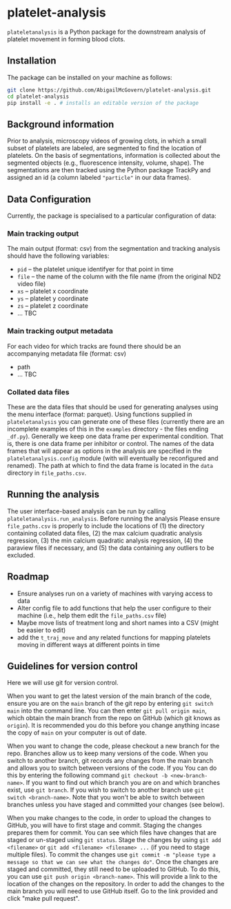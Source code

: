 # platelet-analysis
`plateletanalysis` is a Python package for the downstream analysis of platelet movement in forming blood clots. 


## Installation 
The package can be installed on your machine as follows:

```bash
git clone https://github.com/AbigailMcGovern/platelet-analysis.git
cd platelet-analysis
pip install -e . # installs an editable version of the package
```

## Background information
Prior to analysis, microscopy videos of growing clots, in which a small subset of platelets are labeled, are segmented to find the location of platelets. On the basis of segmentations, information is collected about the segmented objects (e.g., fluorescence intensity, volume, shape). The segmentations are then tracked using the Python package TrackPy and assigned an id (a column labeled `"particle"` in our data frames). 


## Data Configuration
Currently, the package is specialised to a particular configuration of data:

### Main tracking output
The main output (format: csv) from the segmentation and tracking analysis should have the following variables:
- `pid` – the platelet unique identifyer for that point in time
- `file` – the name of the column with the file name (from the original ND2 video file)
- `xs` – platelet x coordinate
- `ys` – platelet y coordinate
- `zs` – platelet z coordinate
- ... TBC


### Main tracking output metadata
For each video for which tracks are found there should be an accompanying metadata file (format: csv)
- path
- ... TBC


### Collated data files
These are the data files that should be used for generating analyses using the menu interface (format: parquet). Using functions supplied in `plateletanalysis` you can generate one of these files (currently there are an incomplete examples of this in the `examples` directory - the files ending `_df.py`). Generally we keep one data frame per experimental condition. That is, there is one data frame per inhibitor or control. The names of the data frames that will appear as options in the analysis are specified in the `plateletanalysis.config` module (with will eventually be reconfigured and renamed). The path at which to find the data frame is located in the `data` directory in `file_paths.csv`. 


## Running the analysis
The user interface-based analysis can be run by calling `plateletanalysis.run_analysis`. Before running the analysis Please ensure `file_paths.csv` is properly to include the locations of (1) the directory containing collated data files, (2) the max calcium quadratic analysis regression, (3) the min calcium quadratic analysis regression, (4) the paraview files if necessary, and (5) the data containing any outliers to be excluded. 


## Roadmap
- Ensure analyses run on a variety of machines with varying access to data
- Alter config file to add functions that help the user configure to their machine (i.e., help them edit the `file_paths.csv` file)
- Maybe move lists of treatment long and short names into a CSV (might be easier to edit)
- add the `t_traj_move` and any related functions for mapping platelets moving in different ways at different points in time


## Guidelines for version control
Here we will use git for version control. 

When you want to get the latest version of the main branch of the code, ensure you are on the `main` branch of the git repo by entering `git switch main` into the command line. You can then enter `git pull origin main`, which obtain the main branch from the repo on GitHub (which git knows as `origin`). It is recommended you do this before you change anything incase the copy of `main` on your computer is out of date. 

When you want to change the code, please checkout a new branch for the repo. Branches allow us to keep many versions of the code. When you switch to another branch, git records any changes from the main branch and allows you to switch between versions of the code. If you  You can do this by entering the following command `git checkout -b <new-branch-name>`. If you want to find out which branch you are on and which branches exist, use `git branch`. If you wish to switch to another branch use `git switch <branch-name>`. Note that you won't be able to switch between branches unless you have staged and committed your changes (see below). 

When you make changes to the code, in order to upload the changes to GitHub, you will have to first stage and commit. Staging the changes prepares them for commit. You can see which files have changes that are staged or un-staged using `git status`. Stage the changes by using `git add <filename>` or `git add <filename> <filename> ...` (if you need to stage multiple files). To commit the changes use `git commit -m "please type a message so that we can see what the changes do"`. Once the changes are staged and committed, they still need to be uploaded to GitHub. To do this, you can use `git push origin <branch-name>`. This will provide a link to the location of the changes on the repository. In order to add the changes to the main branch you will need to use GitHub itself. Go to the link provided and click "make pull request". 


